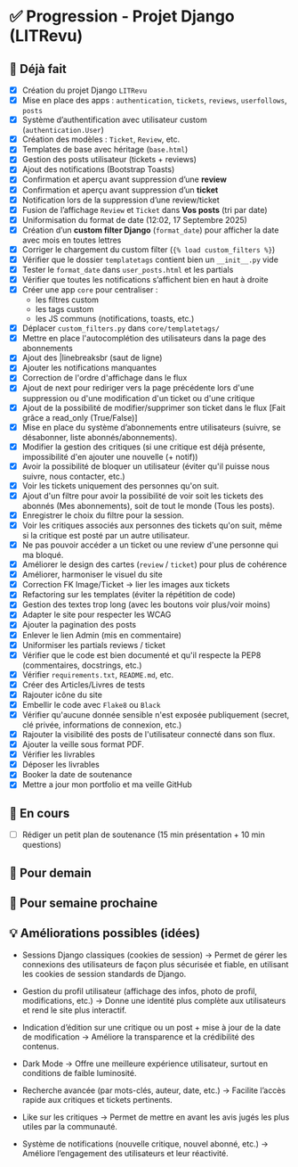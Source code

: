 # ✅ Progression - Projet Django (LITRevu)

## 🔧 Déjà fait
- [x] Création du projet Django `LITRevu`
- [x] Mise en place des apps : `authentication`, `tickets`, `reviews`, `userfollows`, `posts`
- [x] Système d’authentification avec utilisateur custom (`authentication.User`)
- [x] Création des modèles : `Ticket`, `Review`, etc.
- [x] Templates de base avec héritage (`base.html`)
- [x] Gestion des posts utilisateur (tickets + reviews)
- [x] Ajout des notifications (Bootstrap Toasts)
- [x] Confirmation et aperçu avant suppression d’une **review**
- [x] Confirmation et aperçu avant suppression d’un **ticket**
- [x] Notification lors de la suppression d’une review/ticket
- [x] Fusion de l’affichage `Review` et `Ticket` dans **Vos posts** (tri par date)
- [x] Uniformisation du format de date (12:02, 17 Septembre 2025)
- [x] Création d’un **custom filter Django** (`format_date`) pour afficher la date avec mois en toutes lettres
- [x] Corriger le chargement du custom filter (`{% load custom_filters %}`)
- [x] Vérifier que le dossier `templatetags` contient bien un `__init__.py` vide
- [x] Tester le `format_date` dans `user_posts.html` et les partials
- [x] Vérifier que toutes les notifications s’affichent bien en haut à droite
- [x] Créer une app `core` pour centraliser :  
  - les filtres custom  
  - les tags custom  
  - les JS communs (notifications, toasts, etc.)
- [x] Déplacer `custom_filters.py` dans `core/templatetags/`
- [x] Mettre en place l'autocomplétion des utilisateurs dans la page des abonnements
- [x] Ajout des |linebreaksbr (saut de ligne)
- [x] Ajouter les notifications manquantes
- [x] Correction de l'ordre d'affichage dans le flux 
- [x] Ajout de next pour rediriger vers la page précédente lors d'une suppression ou d'une modification d'un ticket ou d'une critique
- [x] Ajout de la possibilité de modifier/supprimer son ticket dans le flux [Fait grâce a read_only (True/False)]
- [x] Mise en place du système d’abonnements entre utilisateurs (suivre, se désabonner, liste abonnés/abonnements).
- [x] Modifier la gestion des critiques (si une critique est déjà présente, impossibilité d'en ajouter une nouvelle (+ notif))
- [x] Avoir la possibilité de bloquer un utilisateur (éviter qu'il puisse nous suivre, nous contacter, etc.)
- [x] Voir les tickets uniquement des personnes qu'on suit. 
- [x] Ajout d'un filtre pour avoir la possibilité de voir soit les tickets des abonnés (Mes abonnements), soit de tout le monde (Tous les posts).
- [x] Enregistrer le choix du filtre pour la session.
- [x] Voir les critiques associés aux personnes des tickets qu'on suit, même si la critique est posté par un autre utilisateur.
- [x] Ne pas pouvoir accéder a un ticket ou une review d'une personne qui ma bloqué.
- [x] Améliorer le design des cartes (`review` / `ticket`) pour plus de cohérence
- [x] Améliorer, harmoniser le visuel du site
- [x] Correction FK Image/Ticket -> lier les images aux tickets
- [x] Refactoring sur les templates (éviter la répétition de code)
- [x] Gestion des textes trop long (avec les boutons voir plus/voir moins)
- [x] Adapter le site pour respecter les WCAG
- [x] Ajouter la pagination des posts
- [x] Enlever le lien Admin (mis en commentaire)
- [x] Uniformiser les partials reviews / ticket
- [x] Vérifier que le code est bien documenté et qu'il respecte la PEP8 (commentaires, docstrings, etc.)
- [x] Vérifier `requirements.txt`, `README.md`, etc.
- [x] Créer des Articles/Livres de tests
- [x] Rajouter icône du site
- [x] Embellir le code avec `Flake8` ou `Black`
- [x] Vérifier qu'aucune donnée sensible n'est exposée publiquement (secret, clé privée, informations de connexion, etc.)
- [x] Rajouter la visibilité des posts de l'utilisateur connecté dans son flux.
- [x] Ajouter la veille sous format PDF.
- [x] Vérifier les livrables 
- [x] Déposer les livrables 
- [x] Booker la date de soutenance
- [x] Mettre a jour mon portfolio et ma veille GitHub

## 🚧 En cours
- [ ] Rédiger un petit plan de soutenance (15 min présentation + 10 min questions)


## 🎯 Pour demain



## 🚀 Pour semaine prochaine


## 💡 Améliorations possibles (idées)
- Sessions Django classiques (cookies de session)
→ Permet de gérer les connexions des utilisateurs de façon plus sécurisée et fiable, en utilisant les cookies de session standards de Django.

- Gestion du profil utilisateur (affichage des infos, photo de profil, modifications, etc.)
→ Donne une identité plus complète aux utilisateurs et rend le site plus interactif.

- Indication d’édition sur une critique ou un post + mise à jour de la date de modification
→ Améliore la transparence et la crédibilité des contenus.

- Dark Mode
→ Offre une meilleure expérience utilisateur, surtout en conditions de faible luminosité.

- Recherche avancée (par mots-clés, auteur, date, etc.)
→ Facilite l’accès rapide aux critiques et tickets pertinents.

- Like sur les critiques
→ Permet de mettre en avant les avis jugés les plus utiles par la communauté.

- Système de notifications (nouvelle critique, nouvel abonné, etc.)
→ Améliore l’engagement des utilisateurs et leur réactivité.

